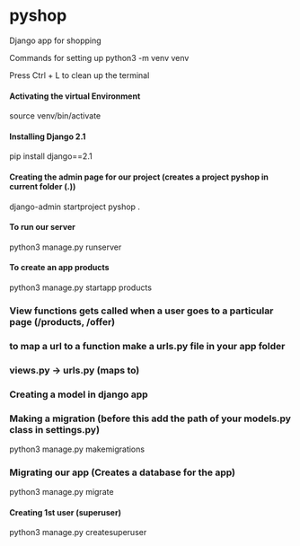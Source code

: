 # pyshop
Django app for shopping


Commands for setting up 
python3 -m venv venv

Press Ctrl + L to clean up the terminal 

#### Activating the virtual Environment
source venv/bin/activate

#### Installing Django 2.1
pip install django==2.1

#### Creating the admin page for our project (creates a project pyshop in current folder (.))
django-admin startproject pyshop .

#### To run our server
python3 manage.py runserver

#### To create an app products
python3 manage.py startapp products

### View functions gets called when a user goes to a particular page (/products, /offer)
### to map a url to a function make a urls.py file in your app folder
### views.py -> urls.py  (maps to)

### Creating a model in django app

### Making a migration (before this add the path of your models.py class in settings.py)
python3 manage.py makemigrations

### Migrating our app (Creates a database for the app)
python3 manage.py migrate

#### Creating 1st user (superuser) 
python3 manage.py createsuperuser


